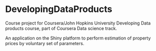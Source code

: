 # DevelopingDataProducts

Course project for Coursera/John Hopkins University Developing Data products course, part of Coursera Data science track.

An application on the Shiny platform to perform estimation of property prices by voluntary set of parameters.
